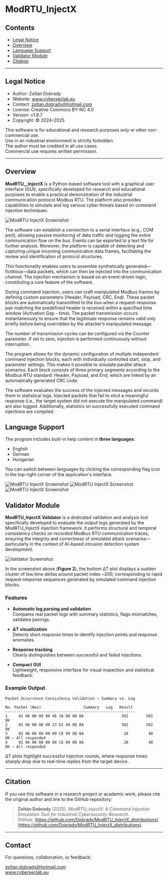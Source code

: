 # ModRTU_InjectX

## Contents

- [Legal Notice](#Legal-Notice)
- [Overview](#overview)
- [Language Support](#language-support)
- [Validator Module](#validator-module)
- [Citation](#Citation)
---
## Legal Notice

- Author: Zoltán Dobrady  
- Website: www.cyberseclab.eu  
- Contact: zoltan.dobrady@hotmail.com  
- License: Creative Commons BY-NC 4.0  
- Version: v1.8.7 
- Copyright: © 2024–2025

This software is for educational and research purposes only or other non-commercial use.  
Use in an industrial environment is strictly forbidden.  
The author must be credited in all use cases.  
Commercial use requires written permission.

---


## Overview
**ModRTU__InjectX** is a Python-based software tool with a graphical user interface (GUI), specifically developed for research and educational purposes to enable a practical demonstration of the industrial communication protocol Modbus RTU. The platform also provides capabilities to simulate and log various cyber threats based on command injection techniques.

![ModRTU InjectX Screenshot](assets/Screenshot_main.png)

The software can establish a connection to a serial interface (e.g., COM port), allowing passive monitoring of data traffic and logging the entire communication flow on the bus. Events can be exported to a text file for further analysis. Moreover, the platform is capable of detecting and capturing unique incoming communication data frames, facilitating the review and identification of protocol structures.

This functionality enables users to assemble synthetically generated—fictitious—data packets, which can then be injected into the communication channel. The injection mechanism is based on an event-driven logic, constituting a core feature of the software.

During command injection, users can craft manipulated Modbus frames by defining custom parameters (Header, Payload, CRC, End). These packet blocks are automatically transmitted to the bus when a request-response pair matching the predefined header is received within a specified time window (Activation Gap - time). The packet transmission occurs instantaneously to ensure that the legitimate response remains valid only briefly before being overridden by the attacker’s manipulated message.

The number of transmission cycles can be configured via the Counter parameter. If set to zero, injection is performed continuously without interruption.

The program allows for the dynamic configuration of multiple independent command injection blocks, each with individually controlled start, stop, and parameter settings. This makes it possible to simulate parallel attack scenarios. Each block consists of three primary segments according to the Modbus RTU standard: Header, Payload, and End, which are linked by an automatically generated CRC code.

The software evaluates the success of the injected messages and records them in statistical logs. Injected packets that fail to elicit a meaningful response (i.e., the target system did not execute the manipulated command) are also logged. Additionally, statistics on successfully executed command injections are compiled.

## Language Support

The program includes built-in help content in **three languages**:

- English
- German
- Hungarian

You can switch between languages by clicking the corresponding flag icon in the top-right corner of the application's interface.

![ModRTU InjectX Screenshot](assets/Screenshot_help_ENG.png)
![ModRTU InjectX Screenshot](assets/Screenshot_help_DE.png)
![ModRTU InjectX Screenshot](assets/Screenshot_help_HU.png)

## Validator Module

**ModRTU_InjectX Validator** is a dedicated validation and analysis tool specifically developed to evaluate the output logs generated by the ModRTU_InjectX injection framework. It performs structural and temporal consistency checks on recorded Modbus RTU communication traces, ensuring the integrity and correctness of simulated attack scenarios—particularly in the context of AI-based intrusion detection system development.

![Validator Screenshot](assets/Validator_UI.png)

In the screenshot above (**Figure 2**), the bottom ΔT plot displays a sudden cluster of low time deltas around packet index ~200, corresponding to rapid request-response sequences generated by simulated command injection blocks.

### Features

- **Automatic log parsing and validation**  
  Compares real packet logs with summary statistics, flags mismatches, validates pairings.

- **ΔT visualization**  
  Detects short response times to identify injection points and response anomalies.

- **Response tracking**  
  Clearly distinguishes between successful and failed injections.

- **Compact GUI**  
  Lightweight, responsive interface for visual inspection and statistical feedback.

### Example Output

```text
Packet Occurrence Consistency Validation – Summary vs. Log

No. Packet (Hex)                   Summary   Log   Result
----------------------------------------------------------
1     01 06 00 09 00 46 3A D8 0D 0A                 502        502        OK
2     01 06 00 08 00 23 D1 49 0D 0A                 502        502        OK
3     01 06 00 09 00 09 CE 99 0D 0A                  20         40        OK – All responded
4     01 06 00 08 00 08 CE 09 0D 0A                  20         40        OK – All responded
```

ΔT plots highlight successful injection rounds, where response times sharply drop due to real-time replies from the target device.

---

## Citation

If you use this software in a research project or academic work, please cite the original author and link to the GitHub repository:

> **Zoltán Dobrady** (2025). *ModRTU_InjectX: A Command Injection Simulation Tool for Industrial Cybersecurity Research*.  
> GitHub: [https://github.com/Dobrady/ModRTU_InjectX_distributions](https://github.com/Dobrady/ModRTU_InjectX_distributions)

---

## Contact

For questions, collaboration, or feedback:

zoltan.dobrady@hotmail.com  
www.cyberseclab.eu


